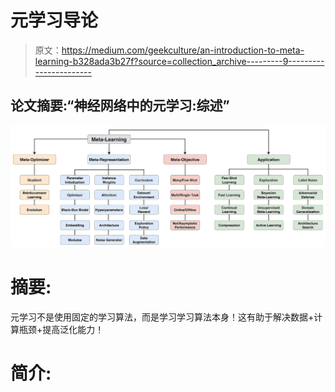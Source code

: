 # 元学习导论

> 原文：<https://medium.com/geekculture/an-introduction-to-meta-learning-b328ada3b27f?source=collection_archive---------9----------------------->

## 论文摘要:“神经网络中的元学习:综述”

![](img/ccdef5bf2742fbf1e03cbb02e9df9687.png)

# 摘要:

元学习不是使用固定的学习算法，而是学习学习算法本身！这有助于解决数据+计算瓶颈+提高泛化能力！

# 简介: